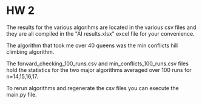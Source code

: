 # HW 2

The results for the various algorihms are located in the various csv files and they are all compiled in the "AI results.xlsx" excel file for your convenience.

The algorithm that took me over 40 queens was the min conflicts hill climbing algorithm. 

The forward_checking_100_runs.csv and min_conflicts_100_runs.csv files hold the statistics for the two major algorithms averaged over 100 runs for n=14,15,16,17.

To rerun algorithms and regenerate the csv files you can execute the main.py file.